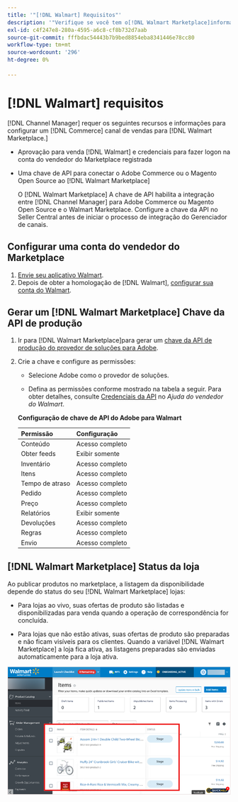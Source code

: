 ```yaml
---
title: '"[!DNL Walmart] Requisitos"'
description: '"Verifique se você tem o[!DNL Walmart Marketplace]informações e recursos para integrar com o Gerenciador de canais."'
exl-id: c4f247e8-280a-4595-a6c8-cf8b732d7aab
source-git-commit: fffbdac54443b7b9bed8854eba8341446e78cc80
workflow-type: tm+mt
source-wordcount: '296'
ht-degree: 0%

---
```


# [!DNL Walmart] requisitos

[!DNL Channel Manager] requer os seguintes recursos e informações para configurar um [!DNL Commerce] canal de vendas para [!DNL Walmart Marketplace.]

* Aprovação para venda [!DNL Walmart] e credenciais para fazer logon na conta do vendedor do Marketplace registrada

* Uma chave de API para conectar o Adobe Commerce ou o Magento Open Source ao [!DNL Walmart Marketplace]

   O [!DNL Walmart Marketplace] A chave de API habilita a integração entre [!DNL Channel Manager] para Adobe Commerce ou Magento Open Source e o Walmart Marketplace. Configure a chave da API no Seller Central antes de iniciar o processo de integração do Gerenciador de canais.

## Configurar uma conta do vendedor do Marketplace

1. [Envie seu aplicativo Walmart](https://marketplace-apply.walmart.com/apply?id=0014M00001zivMpQAI).
1. Depois de obter a homologação de [!DNL Walmart], [configurar sua conta do Walmart](https://sellerhelp.walmart.com/seller/s/guide?article=000008219).

## Gerar um [!DNL Walmart Marketplace] Chave da API de produção

1. Ir para [!DNL Walmart Marketplace]para gerar um [chave da API de produção do provedor de soluções para Adobe](https://developer.walmart.com/#preloginModal?redirectUri=https%3A%2F%2Fdeveloper.walmart.com%2Faccount%2FgenerateKey).

1. Crie a chave e configure as permissões:

   * Selecione Adobe como o provedor de soluções.

   * Defina as permissões conforme mostrado na tabela a seguir. Para obter detalhes, consulte [Credenciais da API](https://sellerhelp.walmart.com/seller/s/guide?article=000006422) no _Ajuda do vendedor do Walmart_.

   **Configuração de chave de API do Adobe para Walmart**

   | **Permissão** | **Configuração** |
   |----------------|-------------|
   | Conteúdo | Acesso completo |
   | Obter feeds | Exibir somente |
   | Inventário | Acesso completo |
   | Itens | Acesso completo |
   | Tempo de atraso | Acesso completo |
   | Pedido | Acesso completo |
   | Preço | Acesso completo |
   | Relatórios | Exibir somente |
   | Devoluções | Acesso completo |
   | Regras | Acesso completo |
   | Envio | Acesso completo |

## [!DNL Walmart Marketplace] Status da loja

Ao publicar produtos no marketplace, a listagem da disponibilidade depende do status do seu [!DNL Walmart Marketplace] lojas:

* Para lojas ao vivo, suas ofertas de produto são listadas e disponibilizadas para venda quando a operação de correspondência for concluída.

* Para lojas que não estão ativas, suas ofertas de produto são preparadas e não ficam visíveis para os clientes. Quando a variável [!DNL Walmart Marketplace] a loja fica ativa, as listagens preparadas são enviadas automaticamente para a loja ativa.

![[!DNL Walmart Seller Central] produtos preparados](assets/walmart-seller-central-staged.png)

